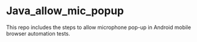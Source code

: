 # Java_allow_mic_popup
This repo includes the steps to allow microphone pop-up in Android mobile browser automation tests.
